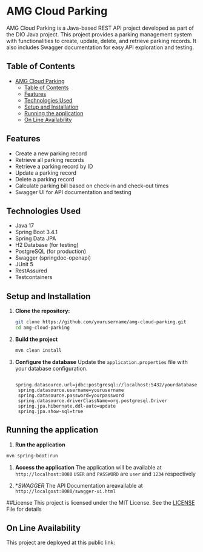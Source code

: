 # AMG Cloud Parking

AMG Cloud Parking is a Java-based REST API project developed as part of the DIO Java project. This project provides a parking management system with functionalities to create, update, delete, and retrieve parking records. It also includes Swagger documentation for easy API exploration and testing.

## Table of Contents

- [AMG Cloud Parking](#amg-cloud-parking)
  - [Table of Contents](#table-of-contents)
  - [Features](#features)
  - [Technologies Used](#technologies-used)
  - [Setup and Installation](#setup-and-installation)
  - [Running the application](#running-the-application)
  - [On Line Availability](#on-line-availability)

## Features

- Create a new parking record
- Retrieve all parking records
- Retrieve a parking record by ID
- Update a parking record
- Delete a parking record
- Calculate parking bill based on check-in and check-out times
- Swagger UI for API documentation and testing

## Technologies Used

- Java 17
- Spring Boot 3.4.1
- Spring Data JPA
- H2 Database (for testing)
- PostgreSQL (for production)
- Swagger (springdoc-openapi)
- JUnit 5
- RestAssured
- Testcontainers

## Setup and Installation

1. **Clone the repository:**

   ```bash
   git clone https://github.com/yourusername/amg-cloud-parking.git
   cd amg-cloud-parking

1. **Build the project**
   ```sh
   mvn clean install
   ```
1. **Configure the database**
   Update the `application.properties` file with your database configuration.

   ```
    spring.datasource.url=jdbc:postgresql://localhost:5432/yourdatabase
    spring.datasource.username=yourusername
    spring.datasource.password=yourpassword
    spring.datasource.driverClassName=org.postgresql.Driver
    spring.jpa.hibernate.ddl-auto=update
    spring.jpa.show-sql=true
   ```

## Running the application

1. **Run the application**
```sh
mvn spring-boot:run
```

1. **Access the application**
   The application will be available at `http://localhost:8080`
   `USER` and `PASSWORD` are `user` and `1234` respectively 

1. **SWAGGER*
   The API Documentation areavailable at `http://localgost:8080/swagger-ui.html`

##License
This project is licensed under the MIT License. See the [LICENSE](./LICENSE) File for details

## On Line Availability
This project are deployed at this public link: 